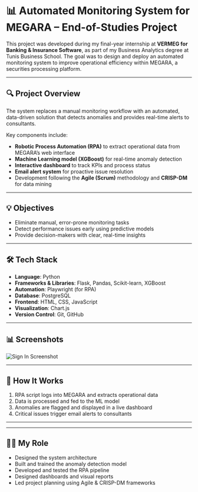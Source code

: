 # 📊 Automated Monitoring System for MEGARA – End-of-Studies Project

This project was developed during my final-year internship at **VERMEG for Banking & Insurance Software**, as part of my Business Analytics degree at Tunis Business School. The goal was to design and deploy an automated monitoring system to improve operational efficiency within MEGARA, a securities processing platform.

---

## 🔍 Project Overview

The system replaces a manual monitoring workflow with an automated, data-driven solution that detects anomalies and provides real-time alerts to consultants.

Key components include:
- **Robotic Process Automation (RPA)** to extract operational data from MEGARA’s web interface
- **Machine Learning model (XGBoost)** for real-time anomaly detection
- **Interactive dashboard** to track KPIs and process status
- **Email alert system** for proactive issue resolution
- Development following the **Agile (Scrum)** methodology and **CRISP-DM** for data mining

---

## 💡 Objectives

- Eliminate manual, error-prone monitoring tasks
- Detect performance issues early using predictive models
- Provide decision-makers with clear, real-time insights

---

## 🛠️ Tech Stack

- **Language**: Python  
- **Frameworks & Libraries**: Flask, Pandas, Scikit-learn, XGBoost  
- **Automation**: Playwright (for RPA)  
- **Database**: PostgreSQL  
- **Frontend**: HTML, CSS, JavaScript  
- **Visualization**:  Chart.js
- **Version Control**: Git, GitHub

---

## 📊 Screenshots 
![Sign In Screenshot](Sign-In.png)



---

## 🚀 How It Works

1. RPA script logs into MEGARA and extracts operational data
2. Data is processed and fed to the ML model
3. Anomalies are flagged and displayed in a live dashboard
4. Critical issues trigger email alerts to consultants

---


---

## 👩‍💼 My Role

- Designed the system architecture
- Built and trained the anomaly detection model
- Developed and tested the RPA pipeline
- Designed dashboards and visual reports
- Led project planning using Agile & CRISP-DM frameworks





